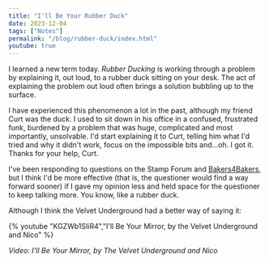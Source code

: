 ```yaml
---
title: "I'll Be Your Rubber Duck"
date: 2023-12-04
tags: ["Notes"]
permalink: "/blog/rubber-duck/index.html"
youtube: true
---
```


I learned a new term today.  _Rubber Ducking_ is working through a problem by explaining it, out loud, to a rubber duck sitting on your desk.  The act of explaining the problem out loud often brings a solution bubbling up to the surface.

I have experienced this phenomenon a lot in the past, although my friend Curt was the duck.  I used to sit down in his office in a confused, frustrated funk, burdened by a problem that was huge, complicated and most importantly, unsolvable.  I'd start explaining it to Curt, telling him what I'd tried and why it didn't work, focus on the impossible bits and...oh.  I got it.  Thanks for your help, Curt.

I've been responding to questions on the Stamp Forum and [Bakers4Bakers](https://bakers4bakers.org), but I think I'd be more effective (that is, the questioner would find a way forward sooner) if I gave my opinion less and held space for the questioner to keep talking more. You know, like a rubber duck.

Although I think the Velvet Underground had a better way of saying it:

{% youtube "KGZWb1SIiR4","I'll Be Your Mirror, by the Velvet Underground and Nico" %}

_Video: I'll Be Your Mirror, by The Velvet Underground and Nico_